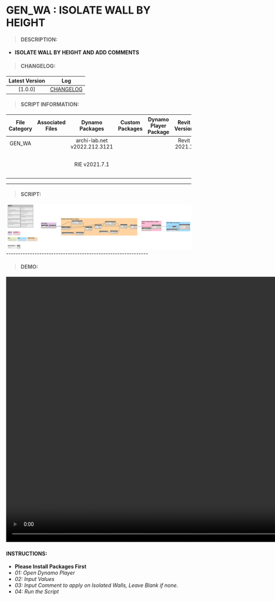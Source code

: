 # GEN_WA : ISOLATE WALL BY HEIGHT

> #### DESCRIPTION: 
- **ISOLATE WALL BY HEIGHT AND ADD COMMENTS**

> #### CHANGELOG:

| Latest Version | Log |
| :-------: | :----: | 
|[1.0.0] | [CHANGELOG](/_scripts/_general/WALLS/changelog/GEN_WA_IsolateWallByHeight.md) |

> #### SCRIPT INFORMATION: 

| File Category | Associated Files | Dynamo Packages | Custom Packages | Dynamo Player Package | Revit Version | Author | Modified By | File Name & Location | 
| :-------: | :----: | :---: | :---: | :---: | :---: | :---: | :---: | :--: |
| GEN_WA |  | archi-lab.net v2022.212.3121 | | | Revit 2021.1 | Abjeet Singh | | GEN_WA_IsolateWallByHeight V1.0.0 |
|        |  | RIE v2021.7.1 | | |              |              | | (https://bimcapcom.sharepoint.com/:u:/s/BCP-Main/EeMgGav-khtFlZ1eQObxaGkBpZg5Jo2_VsuD3OL757cpng?e=vHApfx) |
------------------------------------------------------------
> #### SCRIPT: 

<img src="./_scripts/_general/WALLS/images/GEN_WA_IsolateWallByHeight.png">
------------------------------------------------------------

> #### DEMO: 

<video width="1280" height="720" controls>
 <source src="./_scripts/_general/WALLS/demo/GEN_WA_IsolateWallByHeight.mp4" type="video/mp4">
</video>

#### INSTRUCTIONS: 
- **Please Install Packages First**
- *01: Open Dynamo Player*
- *02: Input Values*
- *03: Input Comment to apply on Isolated Walls, Leave Blank if none.*
- *04: Run the Script*